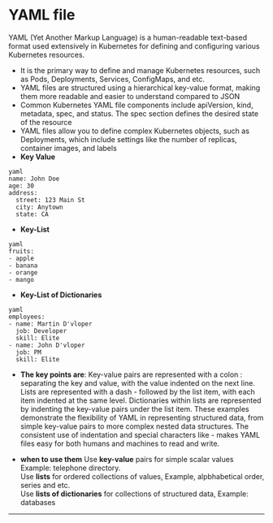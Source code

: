 # YAML file

YAML (Yet Another Markup Language) is a human-readable text-based format used extensively in Kubernetes for defining and configuring various Kubernetes resources. 
* It is the primary way to define and manage Kubernetes resources, such as Pods, Deployments, Services, ConfigMaps, and etc.
* YAML files are structured using a hierarchical key-value format, making them more readable and easier to understand compared to JSON
* Common Kubernetes YAML file components include apiVersion, kind, metadata, spec, and status. The spec section defines the desired state of the resource
* YAML files allow you to define complex Kubernetes objects, such as Deployments, which include settings like the number of replicas, container images, and labels
* **Key Value**
```
yaml
name: John Doe
age: 30
address:
  street: 123 Main St
  city: Anytown
  state: CA
```
* **Key-List**
```
yaml
fruits:
- apple
- banana 
- orange
- mango
``` 
* **Key-List of Dictionaries**
```
yaml
employees:
- name: Martin D'vloper
  job: Developer
  skill: Elite
- name: John D'vloper
  job: PM
  skill: Elite
```
* **The key points are**:
Key-value pairs are represented with a colon : separating the key and value, with the value indented on the next line.
Lists are represented with a dash - followed by the list item, with each item indented at the same level.
Dictionaries within lists are represented by indenting the key-value pairs under the list item.
These examples demonstrate the flexibility of YAML in representing structured data, from simple key-value pairs to more complex nested data structures. The consistent use of indentation and special characters like - makes YAML files easy for both humans and machines to read and write.

* **when to use them**
Use **key-value** pairs for simple scalar values Example: telephone directory. \
Use **lists** for ordered collections of values, Example, alpbhabetical order, series and etc. \
Use **lists of dictionaries** for collections of structured data, Example: databases 
******************************
